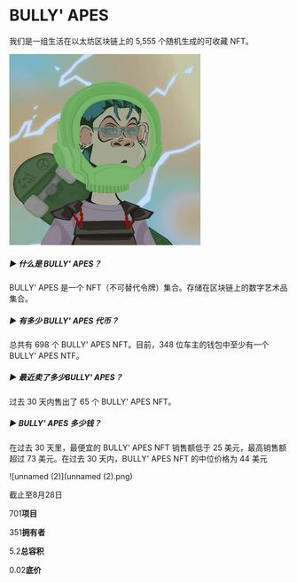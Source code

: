 # BULLY' APES

我们是一组生活在以太坊区块链上的 5,555 个随机生成的可收藏 NFT。

![unnamed](unnamed.png)

##### ▶ 什么是 BULLY' APES？

BULLY' APES 是一个 NFT（不可替代令牌）集合。存储在区块链上的数字艺术品集合。

##### ▶ 有多少 BULLY' APES 代币？

总共有 698 个 BULLY' APES NFT。目前，348 位车主的钱包中至少有一个 BULLY' APES NTF。

##### ▶ 最近卖了多少BULLY' APES？

过去 30 天内售出了 65 个 BULLY' APES NFT。

##### ▶ BULLY' APES 多少钱？

在过去 30 天里，最便宜的 BULLY' APES NFT 销售额低于 25 美元，最高销售额超过 73 美元。在过去 30 天内，BULLY' APES NFT 的中位价格为 44 美元

![unnamed (2)](unnamed (2).png)

截止至8月28日

701**项目**

351**拥有者**

5.2**总容积**

0.02**底价**
